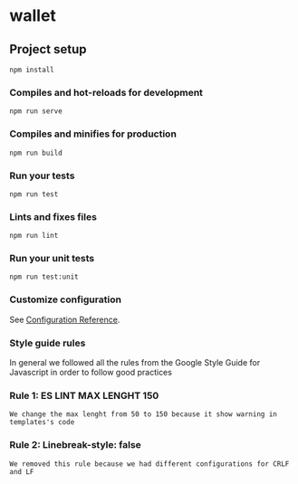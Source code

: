 # wallet

## Project setup
```
npm install
```

### Compiles and hot-reloads for development
```
npm run serve
```

### Compiles and minifies for production
```
npm run build
```

### Run your tests
```
npm run test
```

### Lints and fixes files
```
npm run lint
```

### Run your unit tests
```
npm run test:unit
```

### Customize configuration
See [Configuration Reference](https://cli.vuejs.org/config/).

### Style guide rules
In general we followed all the rules from the Google Style Guide for Javascript in order to follow good practices
### Rule 1: ES LINT MAX LENGHT 150 
```
We change the max lenght from 50 to 150 because it show warning in templates's code
```
### Rule 2: Linebreak-style: false
```
We removed this rule because we had different configurations for CRLF and LF
```